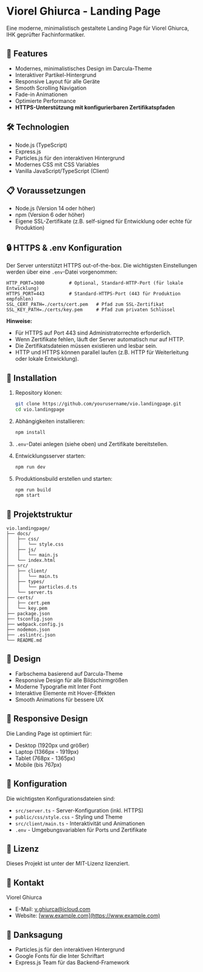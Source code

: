 # Viorel Ghiurca - Landing Page

Eine moderne, minimalistisch gestaltete Landing Page für Viorel Ghiurca, IHK geprüfter Fachinformatiker.

## 🚀 Features

- Modernes, minimalistisches Design im Darcula-Theme
- Interaktiver Partikel-Hintergrund
- Responsive Layout für alle Geräte
- Smooth Scrolling Navigation
- Fade-in Animationen
- Optimierte Performance
- **HTTPS-Unterstützung mit konfigurierbaren Zertifikatspfaden**

## 🛠️ Technologien

- Node.js (TypeScript)
- Express.js
- Particles.js für den interaktiven Hintergrund
- Modernes CSS mit CSS Variables
- Vanilla JavaScript/TypeScript (Client)

## 📋 Voraussetzungen

- Node.js (Version 14 oder höher)
- npm (Version 6 oder höher)
- Eigene SSL-Zertifikate (z.B. self-signed für Entwicklung oder echte für Produktion)

## 🔒 HTTPS & .env Konfiguration

Der Server unterstützt HTTPS out-of-the-box. Die wichtigsten Einstellungen werden über eine `.env`-Datei vorgenommen:

```env
HTTP_PORT=3000         # Optional, Standard-HTTP-Port (für lokale Entwicklung)
HTTPS_PORT=443         # Standard-HTTPS-Port (443 für Produktion empfohlen)
SSL_CERT_PATH=./certs/cert.pem   # Pfad zum SSL-Zertifikat
SSL_KEY_PATH=./certs/key.pem     # Pfad zum privaten Schlüssel
```

**Hinweise:**
- Für HTTPS auf Port 443 sind Administratorrechte erforderlich.
- Wenn Zertifikate fehlen, läuft der Server automatisch nur auf HTTP.
- Die Zertifikatsdateien müssen existieren und lesbar sein.
- HTTP und HTTPS können parallel laufen (z.B. HTTP für Weiterleitung oder lokale Entwicklung).

## 🚀 Installation

1. Repository klonen:
   ```bash
   git clone https://github.com/yourusername/vio.landingpage.git
   cd vio.landingpage
   ```

2. Abhängigkeiten installieren:
   ```bash
   npm install
   ```

3. `.env`-Datei anlegen (siehe oben) und Zertifikate bereitstellen.

4. Entwicklungsserver starten:
   ```bash
   npm run dev
   ```

5. Produktionsbuild erstellen und starten:
   ```bash
   npm run build
   npm start
   ```

## 📁 Projektstruktur

```
vio.landingpage/
├── docs/
│   ├── css/
│   │   └── style.css
│   ├── js/
│   │   └── main.js
│   └── index.html
├── src/
│   ├── client/
│   │   └── main.ts
│   ├── types/
│   │   └── particles.d.ts
│   └── server.ts
├── certs/
│   ├── cert.pem
│   └── key.pem
├── package.json
├── tsconfig.json
├── webpack.config.js
├── nodemon.json
├── .eslintrc.json
└── README.md
```

## 🎨 Design

- Farbschema basierend auf Darcula-Theme
- Responsive Design für alle Bildschirmgrößen
- Moderne Typografie mit Inter Font
- Interaktive Elemente mit Hover-Effekten
- Smooth Animations für bessere UX

## 📱 Responsive Design

Die Landing Page ist optimiert für:
- Desktop (1920px und größer)
- Laptop (1366px - 1919px)
- Tablet (768px - 1365px)
- Mobile (bis 767px)

## 🔧 Konfiguration

Die wichtigsten Konfigurationsdateien sind:
- `src/server.ts` - Server-Konfiguration (inkl. HTTPS)
- `public/css/style.css` - Styling und Theme
- `src/client/main.ts` - Interaktivität und Animationen
- `.env` - Umgebungsvariablen für Ports und Zertifikate

## 📄 Lizenz

Dieses Projekt ist unter der MIT-Lizenz lizenziert.

## 👤 Kontakt

Viorel Ghiurca
- E-Mail: [v.ghiurca@icloud.com](mailto:v.ghiurca@icloud.com)
- Website: [www.example.com](https://www.example.com)

## 🙏 Danksagung

- Particles.js für den interaktiven Hintergrund
- Google Fonts für die Inter Schriftart
- Express.js Team für das Backend-Framework 
